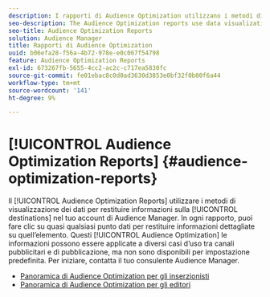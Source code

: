 ```yaml
---
description: I rapporti di Audience Optimization utilizzano i metodi di visualizzazione dei dati per restituire informazioni sulle destinazioni nel tuo account di Audience Manager. In ogni rapporto, puoi fare clic su quasi qualsiasi punto dati per restituire informazioni dettagliate su quell’elemento. Questi insight di Audience Optimization possono essere applicati a diversi casi d’uso tra canali pubblicitari e di pubblicazione, ma non sono disponibili per impostazione predefinita. Per iniziare, contatta il tuo consulente Audience Manager.
seo-description: The Audience Optimization reports use data visualization methods to return information on the destinations in your Audience Manager account. In each report, you can click on almost any data point to return detailed information about that item. These Audience Optimization insights can be applied to several use cases across advertising and publishing channels, but are not available by default. Contact your Audience Manager consultant to get started.
seo-title: Audience Optimization Reports
solution: Audience Manager
title: Rapporti di Audience Optimization
uuid: b06efa28-f56a-4b72-978e-e0c067f54798
feature: Audience Optimization Reports
exl-id: 673267fb-5655-4cc2-ac2c-c717ea5830fc
source-git-commit: fe01ebac8c0d0ad3630d3853e0bf32f0b00f6a44
workflow-type: tm+mt
source-wordcount: '141'
ht-degree: 9%

---
```


# [!UICONTROL Audience Optimization Reports] {#audience-optimization-reports}

Il [!UICONTROL Audience Optimization Reports] utilizzare i metodi di visualizzazione dei dati per restituire informazioni sulla [!UICONTROL destinations] nel tuo account di Audience Manager. In ogni rapporto, puoi fare clic su quasi qualsiasi punto dati per restituire informazioni dettagliate su quell’elemento. Questi [!UICONTROL Audience Optimization] le informazioni possono essere applicate a diversi casi d’uso tra canali pubblicitari e di pubblicazione, ma non sono disponibili per impostazione predefinita. Per iniziare, contatta il tuo consulente Audience Manager.

+ [Panoramica di Audience Optimization per gli inserzionisti](aor-advertisers/aor-advertisers.md)
+ [Panoramica di Audience Optimization per gli editori](aor-publishers/aor-publishers.md)

